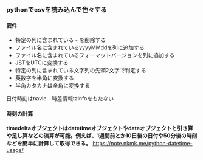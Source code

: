 ### pythonでcsvを読み込んで色々する

#### 要件
- 特定の列に含まれている *-* を削除する
- ファイル名に含まれているyyyyMMddを列に追加する
- ファイル名に含まれているフォーマットバージョンを列に追加する
- JSTをUTCに変換する
- 特定の列に含まれている文字列の先頭2文字で判定する
- 英数字を半角に変換する
- 半角カタカナは全角に変換する

日付時刻はnavie　時差情報tzinfoをもたない

#### 時刻の計算
**timedeltaオブジェクトはdatetimeオブジェクトやdateオブジェクトと引き算や足し算などの演算が可能。例えば、1週間前とか10日後の日付や50分後の時刻などを簡単に計算して取得できる。**
https://note.nkmk.me/python-datetime-usage/